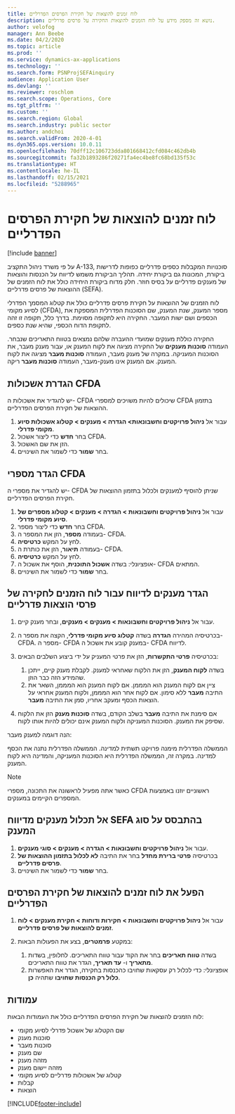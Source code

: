 ```yaml
---
title: לוח זמנים להוצאות של חקירת הפרסים הפדרליים
description: נושא זה מספק מידע על לוח הזמנים להוצאות החקירה על פרסים פדרליים.
author: velofog
manager: Ann Beebe
ms.date: 04/2/2020
ms.topic: article
ms.prod: ''
ms.service: dynamics-ax-applications
ms.technology: ''
ms.search.form: PSNProjSEFAinquiry
audience: Application User
ms.devlang: ''
ms.reviewer: roschlom
ms.search.scope: Operations, Core
ms.tgt_pltfrm: ''
ms.custom: ''
ms.search.region: Global
ms.search.industry: public sector
ms.author: andchoi
ms.search.validFrom: 2020-4-01
ms.dyn365.ops.version: 10.0.11
ms.openlocfilehash: 70dff12c106723dda801668412cfd084c462db4b
ms.sourcegitcommit: fa32b1893286f20271fa4ec4be8fc68bd135f53c
ms.translationtype: HT
ms.contentlocale: he-IL
ms.lasthandoff: 02/15/2021
ms.locfileid: "5288965"
---
```

# <a name="schedule-of-expenditures-of-federal-awards-inquiry"></a>לוח זמנים להוצאות של חקירת הפרסים הפדרליים

[!include [banner](../includes/banner.md)]

על פי משרד ניהול התקציב A-133, סוכנויות המקבלות כספים פדרליים כפופות לדרישות ביקורת, המכונות גם ביקורת יחידה. תהליך הביקורת משמש לדיווח על הכנסות והוצאות של מענקים פדרליים על בסיס חוזר. חלק מדוח ביקורת היחידה כולל את לוח הזמנים של ההוצאות של פרסים פדרליים (SEFA).

לוח הזמנים של ההוצאות על חקירת פרסים פדרליים כולל את קטלוג המסמך הפדרלי לסיוע מקומי (CFDA), מספר המענק, שנת המענק, שם הסוכנות הפדרלית המספקת את הכספים ושם ישות המעבר. החקירה היא לתקופה מסוימת. בדרך כלל, תקופה זו זהה לתקופת הדוח הכספי, שהיא שנת כספים.

החקירה כוללת מענקים שמועדי ההעברה שלהם נמצאים בטווח התאריכים שנבחר. העמודה **סוכנות מענקים** של החקירה מציגה את לקוח המענק או, עבור מענק מעבר, את הסוכנות המעניקה. במקרה של מענק מעבר, העמודה **סוכנות מעבר** מציגה את לקוח המענק. אם המענק אינו מענק-מעבר, העמודה **סוכנות מעבר** ריקה.

## <a name="set-up-the-cfda-clusters"></a>הגדרת אשכולות CFDA

יש להגדיר את אשכולות ה- CFDA שיכולים להיות משויכים למספרי CFDA בתזמון ההוצאות של חקירת הפרסים הפדרליים.

1. עבור אל **ניהול פרויקטים וחשבונאות\> הגדרה \> מענקים \> קטלוג אשכולות סיוע מקומי פדרלי**.
2. בחר **חדש** כדי ליצור אשכול CFDA.
3. הזן את שם האשכול.
4. בחר **שמור** כדי לשמור את השינויים.

## <a name="set-up-cfda-numbers"></a>הגדר מספרי CFDA

יש להגדיר את מספרי ה- CFDA שניתן להוסיף למענקים ולכלול בתזמון ההוצאות של חקירת הפרסים הפדרליים.

1. עבור אל **ניהול פרויקטים וחשבונאות \> הגדרה \> מענקים \> קטלוג מספרים של סיוע מקומי פדרלי**.
2. בחר **חדש** כדי ליצור מספר CFDA.
3. בעמודה **מספר**, הזן את המספר ה- CFDA.
4. לחץ על המקש **כרטיסיה**.
5. בעמודה **תיאור**, הזן את כותרת ה- CFDA.
6. לחץ על המקש **כרטיסיה**.
7. אופציונלי: בשדה **אשכול התוכנית**, הוסף את אשכול ה- CFDA המתאים.
8. בחר **שמור** כדי לשמור את השינויים.

## <a name="set-up-grants-to-report-for-the-schedule-of-expenditures-of-federal-awards-inquiry"></a>הגדר מענקים לדיווח עבור לוח הזמנים לחקירה של פרסי הוצאות פדרליים

1. עבור אל **ניהול פרויקטים וחשבונאות \> מענקים \> מענקים**, ובחר מענק קיים.
2. בכרטיסיה המהירה **הגדרה** בשדה **קטלוג סיוע מקומי פדרלי**, הקצה את מספר ה- CFDA. מספר ה- CFDA במענק קובע את אשכול ה- CFDA לדיווח.
3. בכרטיסיה **פרטי התקשרות**, הזן את פרטי המעניק על ידי ביצוע השלבים הבאים:

    1. בשדה **לקוח המענק**, הזן את הלקוח שאחראי למענק. לקבלת מענק קיים, ייתכן שהמידע הזה כבר הוזן.
    2. ציין אם לקוח המענק הוא המממן. אם לקוח המענק הוא המממן, השאר את התיבה **מעבר** ללא סימון. אם לקוח אחר הוא המממן, ולקוח המענק אחראי על הוצאות הכסף ומעקב אחריו, סמן את התיבה **מעבר**.

4. אם סימנת את התיבה **מעבר** בשלב הקודם, בשדה **סוכנות מענק** הזן את הלקוח שסיפק את המענק. הסוכנות המעניקה ולקוח המענק אינם יכולים להיות אותו לקוח.

הנה דוגמה למענק מעבר:

הממשלה הפדרלית מימנה פרויקט תשתית למדינה. הממשלה הפדרלית נתנה את הכסף למדינה. במקרה זה, הממשלה הפדרלית היא הסוכנות המעניקה, והמדינה היא לקוח המענק.

> [!NOTE] 
> כאשר אתה מפעיל לראשונה את התכונה, מספרי CFDA ראשוניים יוזנו באמצעות המספרים הקיימים במענקים.

## <a name="exclude-grants-from-sefa-reporting-based-on-the-grant-type"></a>אל תכלול מענקים מדיווח SEFA בהתבסס על סוג המענק

1. עבור אל **ניהול פרויקטים וחשבונאות \> הגדרה \> מענקים \> סוגי מענקים**.
2. בכרטיסיה **פרטי ברירת מחדל** בחר את התיבה **לא לכלול בתזמון ההוצאות של פרסים פדרליים**.
3. בחר **שמור** כדי לשמור את השינויים.

## <a name="run-the-schedule-of-expenditures-of-federal-awards-inquiry"></a>הפעל את לוח זמנים להוצאות של חקירת הפרסים הפדרליים

1. עבור אל **ניהול פרויקטים וחשבונאות \> חקירות ודוחות \> חקירת מענקים \> לוח זמנים להוצאות של פרסים פדרליים**.
2. במקטע **פרמטרים**, בצע את הפעולות הבאות:

    1. בשדה **טווח תאריכים** בחר את הקוד עבור טווח התאריכים. לחלופין, בשדות **מתאריך** ו- **עד תאריך**, הגדר את טווח התאריכים.
    2. אופציונלי: כדי לכלול רק עסקאות שחויבו כהכנסות בחקירה, הגדר את האפשרות **כלול רק הכנסות שחויבו** שתהיה **כן**.

## <a name="columns"></a>עמודות

לוח הזמנים להוצאות של חקירת הפרסים הפדרליים כולל את העמודות הבאות:

- שם הקטלוג של אשכול פדרלי לסיוע מקומי
- סוכנות מענק
- סוכנות מעבר
- שם מענק
- מזהה מענק
- מזהה יישום מענק
- קטלוג של אשכולות פדרליים לסיוע מקומי
- קבלות
- הוצאות


[!INCLUDE[footer-include](../includes/footer-banner.md)]